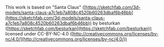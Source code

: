 This work is based on "Santa Claus" ([https://sketchfab.com/3d-models/santa-claus-a7c1eb7a808c4520b60263dbaf6b46bb](https://sketchfab.com/3d-models/santa-claus-a7c1eb7a808c4520b60263dbaf6b46bb)) by besturkan ([https://sketchfab.com/besturkan](https://sketchfab.com/besturkan)) licensed under CC-BY-NC-4.0 ([http://creativecommons.org/licenses/by-nc/4.0/](http://creativecommons.org/licenses/by-nc/4.0/))